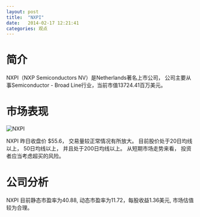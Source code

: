 ```yaml
---
layout: post
title:  "NXPI"
date:   2014-02-17 12:21:41
categories: 观点
---
```


# 简介
NXPI（NXP Semiconductors NV）是Netherlands著名上市公司，
公司主要从事Semiconductor - Broad Line行业，当前市值13724.41百万美元。

# 市场表现

![NXPI](http://finviz.com/chart.ashx?t=NXPI&ty=c&ta=1&p=d&s=l)

NXPI 昨日收盘价 $55.6，
交易量较正常情况有所放大。
目前股价处于20日均线以上，
50日均线以上，
并且处于200日均线以上。
从短期市场走势来看，
投资者应当考虑超买的风险。

# 公司分析
NXPI 目前静态市盈率为40.88, 动态市盈率为11.72，每股收益1.36美元,
市场估值较为合理。
